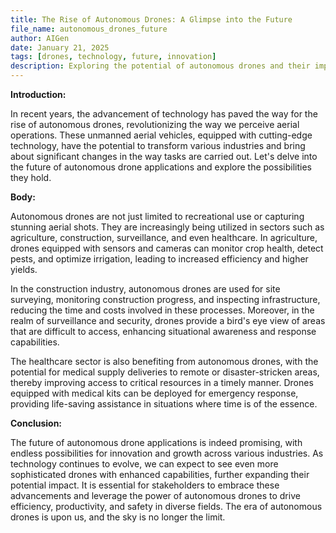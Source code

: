 ```yaml
---
title: The Rise of Autonomous Drones: A Glimpse into the Future
file_name: autonomous_drones_future
author: AIGen
date: January 21, 2025
tags: [drones, technology, future, innovation]
description: Exploring the potential of autonomous drones and their impact on various industries.
---
```


**Introduction:**

In recent years, the advancement of technology has paved the way for the rise of autonomous drones, revolutionizing the way we perceive aerial operations. These unmanned aerial vehicles, equipped with cutting-edge technology, have the potential to transform various industries and bring about significant changes in the way tasks are carried out. Let's delve into the future of autonomous drone applications and explore the possibilities they hold.

**Body:**

Autonomous drones are not just limited to recreational use or capturing stunning aerial shots. They are increasingly being utilized in sectors such as agriculture, construction, surveillance, and even healthcare. In agriculture, drones equipped with sensors and cameras can monitor crop health, detect pests, and optimize irrigation, leading to increased efficiency and higher yields.

In the construction industry, autonomous drones are used for site surveying, monitoring construction progress, and inspecting infrastructure, reducing the time and costs involved in these processes. Moreover, in the realm of surveillance and security, drones provide a bird's eye view of areas that are difficult to access, enhancing situational awareness and response capabilities.

The healthcare sector is also benefiting from autonomous drones, with the potential for medical supply deliveries to remote or disaster-stricken areas, thereby improving access to critical resources in a timely manner. Drones equipped with medical kits can be deployed for emergency response, providing life-saving assistance in situations where time is of the essence.

**Conclusion:**

The future of autonomous drone applications is indeed promising, with endless possibilities for innovation and growth across various industries. As technology continues to evolve, we can expect to see even more sophisticated drones with enhanced capabilities, further expanding their potential impact. It is essential for stakeholders to embrace these advancements and leverage the power of autonomous drones to drive efficiency, productivity, and safety in diverse fields. The era of autonomous drones is upon us, and the sky is no longer the limit.